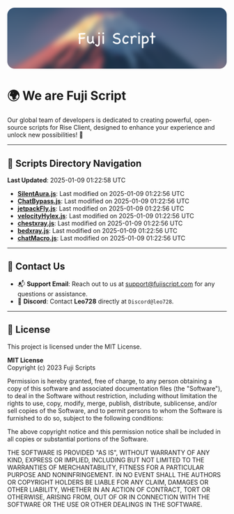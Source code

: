![Banner](.github/b.webp)

# 🌍 **We are Fuji Script**

Our global team of developers is dedicated to creating powerful, open-source scripts for Rise Client, designed to enhance your experience and unlock new possibilities! 🌟

---
<!-- SCRIPTS_NAVIGATION_START -->
## 📂 **Scripts Directory Navigation**

**Last Updated**: 2025-01-09 01:22:58 UTC

- **[SilentAura.js](scripts/SilentAura.js)**: Last modified on 2025-01-09 01:22:56 UTC
- **[ChatBypass.js](scripts/ChatBypass.js)**: Last modified on 2025-01-09 01:22:56 UTC
- **[jetpackFly.js](scripts/jetpackFly.js)**: Last modified on 2025-01-09 01:22:56 UTC
- **[velocityHylex.js](scripts/velocityHylex.js)**: Last modified on 2025-01-09 01:22:56 UTC
- **[chestxray.js](scripts/chestxray.js)**: Last modified on 2025-01-09 01:22:56 UTC
- **[bedxray.js](scripts/bedxray.js)**: Last modified on 2025-01-09 01:22:56 UTC
- **[chatMacro.js](scripts/chatMacro.js)**: Last modified on 2025-01-09 01:22:56 UTC

<!-- SCRIPTS_NAVIGATION_END -->

---

## 💬 **Contact Us**  
- 📬 **Support Email**: Reach out to us at [support@fujiscript.com](mailto:support@fujiscript.com) for any questions or assistance.  
- 💬 **Discord**: Contact **Leo728** directly at `Discord@leo728`.

---

## 📜 **License**

This project is licensed under the MIT License.  

**MIT License**  
Copyright (c) 2023 Fuji Scripts  

Permission is hereby granted, free of charge, to any person obtaining a copy of this software and associated documentation files (the "Software"), to deal in the Software without restriction, including without limitation the rights to use, copy, modify, merge, publish, distribute, sublicense, and/or sell copies of the Software, and to permit persons to whom the Software is furnished to do so, subject to the following conditions:  

The above copyright notice and this permission notice shall be included in all copies or substantial portions of the Software.  

THE SOFTWARE IS PROVIDED "AS IS", WITHOUT WARRANTY OF ANY KIND, EXPRESS OR IMPLIED, INCLUDING BUT NOT LIMITED TO THE WARRANTIES OF MERCHANTABILITY, FITNESS FOR A PARTICULAR PURPOSE AND NONINFRINGEMENT. IN NO EVENT SHALL THE AUTHORS OR COPYRIGHT HOLDERS BE LIABLE FOR ANY CLAIM, DAMAGES OR OTHER LIABILITY, WHETHER IN AN ACTION OF CONTRACT, TORT OR OTHERWISE, ARISING FROM, OUT OF OR IN CONNECTION WITH THE SOFTWARE OR THE USE OR OTHER DEALINGS IN THE SOFTWARE.  

